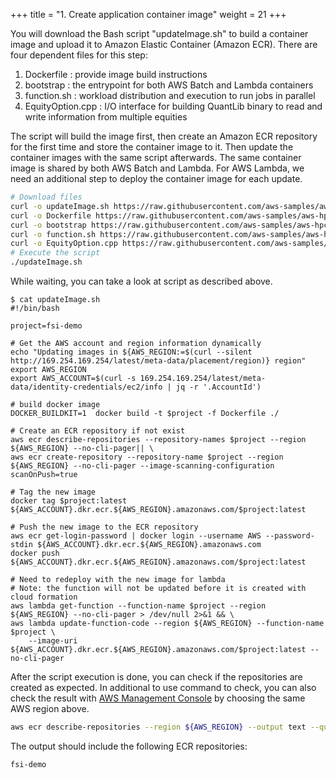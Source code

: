 +++
title = "1. Create application container image"
weight = 21
+++

You will download the Bash script "updateImage.sh" to build a container image and upload it to Amazon Elastic Container (Amazon ECR). There are four dependent files for this step:
1. Dockerfile : provide image build instructions
2. bootstrap : the entrypoint for both AWS Batch and Lambda containers
3. function.sh : workload distribution and execution to run jobs in parallel
4. EquityOption.cpp : I/O interface for building QuantLib binary to read and write information from multiple equities

The script will build the image first, then create an Amazon ECR repository for the first time and store the container image to it. Then update the container images with the same script afterwards. The same container image is shared by both AWS Batch and Lambda. For AWS Lambda, we need an additional step to deploy the container image for each update. 

```bash
# Download files
curl -o updateImage.sh https://raw.githubusercontent.com/aws-samples/aws-hpc-tutorials/batch/static/scripts/batch-lambda/updateImage.sh
curl -o Dockerfile https://raw.githubusercontent.com/aws-samples/aws-hpc-tutorials/batch/static/scripts/batch-lambda/Dockerfile
curl -o bootstrap https://raw.githubusercontent.com/aws-samples/aws-hpc-tutorials/batch/static/scripts/batch-lambda/bootstrap
curl -o function.sh https://raw.githubusercontent.com/aws-samples/aws-hpc-tutorials/batch/static/scripts/batch-lambda/function.sh
curl -o EquityOption.cpp https://raw.githubusercontent.com/aws-samples/aws-hpc-tutorials/batch/static/scripts/batch-lambda/EquityOption.cpp
# Execute the script
./updateImage.sh
```

While waiting, you can take a look at script as described above.

```
$ cat updateImage.sh 
#!/bin/bash

project=fsi-demo

# Get the AWS account and region information dynamically
echo "Updating images in ${AWS_REGION:=$(curl --silent http://169.254.169.254/latest/meta-data/placement/region)} region"
export AWS_REGION
export AWS_ACCOUNT=$(curl -s 169.254.169.254/latest/meta-data/identity-credentials/ec2/info | jq -r '.AccountId')

# build docker image
DOCKER_BUILDKIT=1  docker build -t $project -f Dockerfile ./

# Create an ECR repository if not exist
aws ecr describe-repositories --repository-names $project --region ${AWS_REGION} --no-cli-pager|| \
aws ecr create-repository --repository-name $project --region ${AWS_REGION} --no-cli-pager --image-scanning-configuration scanOnPush=true

# Tag the new image
docker tag $project:latest ${AWS_ACCOUNT}.dkr.ecr.${AWS_REGION}.amazonaws.com/$project:latest

# Push the new image to the ECR repository
aws ecr get-login-password | docker login --username AWS --password-stdin ${AWS_ACCOUNT}.dkr.ecr.${AWS_REGION}.amazonaws.com
docker push ${AWS_ACCOUNT}.dkr.ecr.${AWS_REGION}.amazonaws.com/$project:latest

# Need to redeploy with the new image for lambda
# Note: the function will not be updated before it is created with cloud formation
aws lambda get-function --function-name $project --region ${AWS_REGION} --no-cli-pager > /dev/null 2>&1 && \
aws lambda update-function-code --region ${AWS_REGION} --function-name $project \
    --image-uri ${AWS_ACCOUNT}.dkr.ecr.${AWS_REGION}.amazonaws.com/$project:latest --no-cli-pager
```

After the script execution is done, you can check if the repositories are created as expected. In additional to use command to check, you can also check the result with [AWS Management Console](https://console.aws.amazon.com/ecr/repositories) by choosing the same AWS region above.
```bash
aws ecr describe-repositories --region ${AWS_REGION} --output text --query 'repositories[*].repositoryName'
```
The output should include the following ECR repositories:

```
fsi-demo
```
